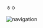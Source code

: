 ㅎㅇ

![navigation](https://user-images.githubusercontent.com/69746967/109421922-ba684280-7a1c-11eb-967d-069a4915f287.gif)